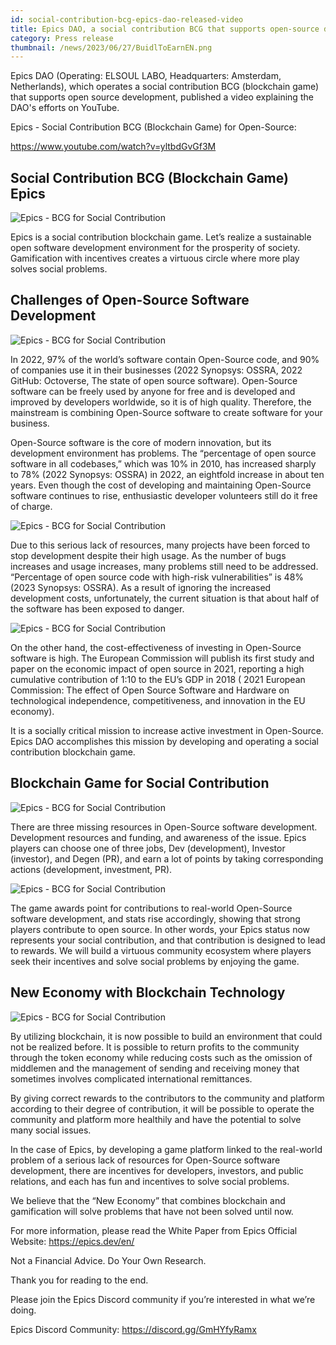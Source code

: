 ```yaml
---
id: social-contribution-bcg-epics-dao-released-video
title: Epics DAO, a social contribution BCG that supports open-source development, has released a video explaining its efforts
category: Press release
thumbnail: /news/2023/06/27/BuidlToEarnEN.png
---
```


Epics DAO (Operating: ELSOUL LABO, Headquarters: Amsterdam, Netherlands), which
operates a social contribution BCG (blockchain game) that supports open source
development, published a video explaining the DAO's efforts on YouTube.

Epics - Social Contribution BCG (Blockchain Game) for Open-Source:

https://www.youtube.com/watch?v=yltbdGvGf3M

## Social Contribution BCG (Blockchain Game) Epics

![Epics - BCG for Social Contribution](/news/2023/06/08/EpicsBCG1EN.png)

Epics is a social contribution blockchain game. Let’s realize a sustainable open
software development environment for the prosperity of society. Gamification
with incentives creates a virtuous circle where more play solves social
problems.

## Challenges of Open-Source Software Development

![Epics - BCG for Social Contribution](/news/2023/06/08/EpicsBCG2EN.png)

In 2022, 97% of the world’s software contain Open-Source code, and 90% of
companies use it in their businesses (2022 Synopsys: OSSRA, 2022 GitHub:
Octoverse, The state of open source software). Open-Source software can be
freely used by anyone for free and is developed and improved by developers
worldwide, so it is of high quality. Therefore, the mainstream is combining
Open-Source software to create software for your business.

Open-Source software is the core of modern innovation, but its development
environment has problems. The “percentage of open source software in all
codebases,” which was 10% in 2010, has increased sharply to 78% (2022 Synopsys:
OSSRA) in 2022, an eightfold increase in about ten years. Even though the cost
of developing and maintaining Open-Source software continues to rise,
enthusiastic developer volunteers still do it free of charge.

![Epics - BCG for Social Contribution](/news/2023/06/08/EpicsBCG3EN.png)

Due to this serious lack of resources, many projects have been forced to stop
development despite their high usage. As the number of bugs increases and usage
increases, many problems still need to be addressed. “Percentage of open source
code with high-risk vulnerabilities” is 48% (2023 Synopsys: OSSRA). As a result
of ignoring the increased development costs, unfortunately, the current
situation is that about half of the software has been exposed to danger.

![Epics - BCG for Social Contribution](/news/2023/06/08/EpicsBCG4EN.png)

On the other hand, the cost-effectiveness of investing in Open-Source software
is high. The European Commission will publish its first study and paper on the
economic impact of open source in 2021, reporting a high cumulative contribution
of 1:10 to the EU’s GDP in 2018 ( 2021 European Commission: The effect of Open
Source Software and Hardware on technological independence, competitiveness, and
innovation in the EU economy).

It is a socially critical mission to increase active investment in Open-Source.
Epics DAO accomplishes this mission by developing and operating a social
contribution blockchain game.

## Blockchain Game for Social Contribution

![Epics - BCG for Social Contribution](/news/2023/06/08/EpicsBCG5EN.png)

There are three missing resources in Open-Source software development.
Development resources and funding, and awareness of the issue. Epics players can
choose one of three jobs, Dev (development), Investor (investor), and Degen
(PR), and earn a lot of points by taking corresponding actions (development,
investment, PR).

![Epics - BCG for Social Contribution](/news/2023/06/08/EpicsBCG6EN.png)

The game awards point for contributions to real-world Open-Source software
development, and stats rise accordingly, showing that strong players contribute
to open source. In other words, your Epics status now represents your social
contribution, and that contribution is designed to lead to rewards. We will
build a virtuous community ecosystem where players seek their incentives and
solve social problems by enjoying the game.

## New Economy with Blockchain Technology

![Epics - BCG for Social Contribution](/news/2023/06/08/EpicsBCG7EN.png)

By utilizing blockchain, it is now possible to build an environment that could
not be realized before. It is possible to return profits to the community
through the token economy while reducing costs such as the omission of middlemen
and the management of sending and receiving money that sometimes involves
complicated international remittances.

By giving correct rewards to the contributors to the community and platform
according to their degree of contribution, it will be possible to operate the
community and platform more healthily and have the potential to solve many
social issues.

In the case of Epics, by developing a game platform linked to the real-world
problem of a serious lack of resources for Open-Source software development,
there are incentives for developers, investors, and public relations, and each
has fun and incentives to solve social problems.

We believe that the “New Economy” that combines blockchain and gamification will
solve problems that have not been solved until now.

For more information, please read the White Paper from Epics Official Website:
https://epics.dev/en/

Not a Financial Advice. Do Your Own Research.

Thank you for reading to the end.

Please join the Epics Discord community if you’re interested in what we’re
doing.

Epics Discord Community: https://discord.gg/GmHYfyRamx
